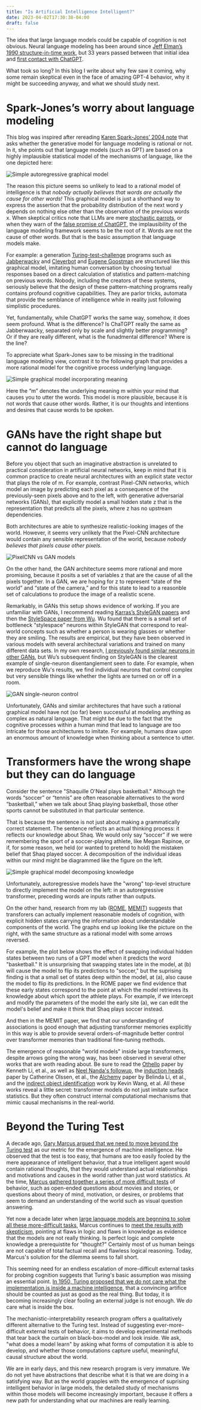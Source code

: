 ```yaml
---
title: "Is Artificial Intelligence Intelligent?"
date: 2023-04-02T17:30:38-04:00
draft: false
---
```

The idea that large language models could be capable of cognition is not obvious. Neural language modeling has been around since [Jeff Elman’s 1990 structure-in-time work](https://papers.baulab.info/Elman-1990.pdf), but 33 years passed between that initial idea and [first contact with ChatGPT](https://papers.baulab.info/also/Bubek-2023.pdf).

What took so long?  In this blog I write about why few saw it coming, why some remain skeptical even in the face of amazing GPT-4 behavior, why it might be succeeding anyway, and what we should study next.

# Spark-Jones’s worry about language modeling

This blog was inspired after rereading [Karen Spark-Jones’ 2004 note](https://papers.baulab.info/also/Spark-Jones-2004.pdf) that asks whether the generative model for language modeling is rational or not. In it, she points out that language models (such as GPT) are based on a highly implausible statistical model of the mechanisms of language, like the one depicted here:

![Simple autoregressive graphical model](/images/graph_wordpred.png)

The reason this picture seems so unlikely to lead to a rational model of intelligence is that *nobody actually believes that words are actually the cause for other words!* This graphical model is just a shorthand way to express the assertion that the probability distribution of the next word y depends on nothing else other than the observation of the previous words x. When skeptical critics note that LLMs are mere [stochastic parrots](https://dl.acm.org/doi/pdf/10.1145/3442188.3445922), or when they warn of the [false promise of ChatGPT](https://www.nytimes.com/2023/03/08/opinion/noam-chomsky-chatgpt-ai.html), the implausibility of the language modeling framework seems to be the root of it.  Words are not the cause of other words. But that is the basic assumption that language models make.

For example: a generation [Turing-test-challenge](https://en.wikipedia.org/wiki/Loebner_Prize) programs such as [Jabberwacky](https://en.wikipedia.org/wiki/Jabberwacky) and [Cleverbot](https://en.wikipedia.org/wiki/Cleverbot) and [Eugene Goostman](https://en.wikipedia.org/wiki/Eugene_Goostman) are structured like this graphical model, imitating human conversation by choosing textual responses based on a direct calculation of statistics and pattern-matching on previous words. Nobody, including the creators of these systems, seriously believe that the design of these pattern-matching programs really contains profound cognitive capabilities. They are parlor tricks, automata that provide the semblance of intelligence while in reality just following simplistic procedures.

Yet, fundamentally, while ChatGPT works the same way, somehow, it does seem profound.  What is the difference?  Is ChaTGPT really the same as Jabberwaacky, separated only by scale and slightly better programming?  Or if they are really different, what is the funadmental difference?  Where is the line?

To appreciate what Spark-Jones saw to be missing in the traditional language modeling view, contrast it to the following graph that provides a more rational model for the cognitive process underlying language.

![Simple graphical model incorporating meaning](/images/graph_meaning1.png)

Here the “m” denotes the underlying meaning m within your mind that causes you to utter the words. This model is more plausible, because it is not words that cause other words. Rather, it is our thoughts and intentions and desires that cause words to be spoken.

# GANs have the right shape but cannot do language

Before you object that such an imaginative abstraction is unrelated to practical consideration in artificial neural networks, keep in mind that it is common practice to create neural architectures with an explicit state vector that plays the role of m.  For example, contrast Pixel-CNN networks, which model an image by predicting each pixel as a consequence of the previously-seen pixels above and to the left, with generative adversarial networks (GANs), that explicitly model a small hidden state z that is the representation that predicts all the pixels, where z has no upstream dependencies.

Both architectures are able to synthesize realistic-looking images of the world. However, it seems very unlikely that the Pixel-CNN architecture would contain any sensible representation of the world, because *nobody believes that pixels cause other pixels.*

![PixelCNN vs GAN models](/images/graph_pixelcnn_vs_gan.png)

On the other hand, the GAN architecture seems more rational and more promising, because it posits a set of variables z that are the cause of all the pixels together.  In a GAN, we are hoping for z to represent “state of the world” and “state of the camera,” and for this state to lead to a reasonble set of calculations to produce the image of a realistic scene.

Remarkably, in GANs this setup shows evidence of working.  If you are unfamiliar with GANs, I recommend reading [Karras’s StyleGAN papers](https://arxiv.org/abs/1812.04948) and then the [StyleSpace paper from Wu](https://arxiv.org/abs/2011.12799). Wu found that there is a small set of bottleneck “stylespace” neurons within StyleGAN that correspond to real-world concepts such as whether a person is wearing glasses or whether they are smiling.  The results are empirical, but they have been observed in various models with several architectural variations and trained on many different data sets. In my own research, [I previously found similar neurons in other GANs](https://arxiv.org/abs/1811.10597), but Wu’s subsequent finding on StyleGAN is the clearest example of single-neuron disentanglement seen to date. For example, when we reproduce Wu's results, we find individual neurons that control complex but very sensible things like whether the lights are turned on or off in a room.

![GAN single-neuron control](/images/gan_neuron_control.gif)

Unfortunately, GANs and similar architectures that have such a rational graphical model have not (so far) been successful at modeling anything as complex as natural language.  That might be due to the fact that the cognitive processes within a human mind that lead to language are too intricate for those architectures to imitate. For example, humans draw upon an enormous amount of knowledge when thinking about a sentence to utter.

# Transformers have the wrong shape but they can do language

Consider the sentence "Shaquille O'Neal plays basketball." Although the words “soccer” or “tennis” are often reasonable alternatives to the word “basketball,” when we talk about Shaq playing basketball, those other sports cannot be substituted in that particular sentence.

That is because the sentence is not just about making a grammatically correct statement.  The sentence reflects an actual thinking process: it reflects our knowledge about Shaq. We would only say “soccer” if we were remembering the sport of a soccer-playing athlete, like Megan Rapinoe, or if, for some reason, we held (or wanted to pretend to hold) the mistaken belief that Shaq played soccer. A decomposition of the individual ideas within our mind might be diagrammed like the figure on the left.

![Simple graphical model decomposing knowledge](/images/graph_side_by_side.png)

Unfortunately, autoregressive models have the "wrong" top-level structure to directly implement the model on the left: in an autoregressive transformer, preceding words are inputs rather than outputs.

On the other hand, research from my lab ([ROME](https://rome.baulab.info), [MEMIT](https://memit.baulab.info)) suggests that transforers can actually implement reasonable models of cognition, with explicit hidden states carrying the information about understandable components of the world.  The graphs end up looking like the picture on the right, with the same structure as a rational model with some arrows reversed.

For example, the plot below shows the effect of swapping individual hidden states between two runs of a GPT model when it predicts the word "basketball."  It is unsurprising that swapping states late in the model, at (b) will cause the model to flip its predictions to "soccer," but the suprising finding is that a small set of states deep within the model, at (a), also cause the model to flip its predictions.  In the ROME paper we find evidence that these early states correspond to the point at which the model retrieves its knowledge about which sport the athlete plays.  For example, if we intercept and modify the parameters of the model the early site (a), we can edit the model's belief and make it think that Shaq plays soccer instead.

And then in the MEMIT paper, we find that our understanding of associations is good enough that adjusting transformer memories explicitly in this way is able to provide several orders-of-magnitude better control over transformer memories than traditional fine-tuning methods.

The emergence of reasonable "world models" inside large transformers, despite arrows going the wrong way, has been observed in several other works that are woth reading about.  Be sure to read the [Othello](https://thegradient.pub/othello/) paper by Kenneth Li, et al., as well as [Neel Nanda's followup](https://www.neelnanda.io/mechanistic-interpretability/othello), the [induction heads](https://arxiv.org/abs/2209.11895) paper by Catherine Olssen, et al., the [Alchemy](https://arxiv.org/abs/2106.00737) paper by Belinda Li, et al., and the [indirect object identification](https://arxiv.org/abs/2211.00593) work by Kevin Wang, et al.  All these works reveal a little secret: transformer models do not just imitate surface statistics.  But they often construct internal computational mechanisms that mimic causal mechanisms in the real-world.

# Beyond the Turing Test

A decade ago, [Gary Marcus argued that we need to move beyond the Turing test](https://www.npr.org/2014/06/14/322008378/moving-beyond-the-turing-test-to-judge-artificial-intelligence) as our metric for the emergence of machine intelligence.  He observed that the test is too easy, that humans are too easily fooled by the mere appearance of intelligent behavior, that a true intelligent agent would contain rational thoughts, that they would understand actual relationships and motivations and causes in the world rather than just word statistics.  At the time, [Marcus gathered together a series of more difficult tests](https://ojs.aaai.org/aimagazine/index.php/aimagazine/article/view/2650/2527) of behavior, such as open-ended questions about movies and stories, or questions about theory of mind, motivation, or desires, or problems that seem to demand an understanding of the world such as visual question answering.

Yet now a decade later when [large language models are begnning to solve all these more-difficult tasks](https://papers.baulab.info/also/Bubek-2023.pdf), Marcus continues to [meet the results with skepticism](https://www.nytimes.com/2023/01/06/opinion/ezra-klein-podcast-gary-marcus.html), pointing at flaws in logic and flaws in knowledge as evidence that the models are not really thinking. Is perfect logic and complete knowledge a prerequistite for "thought?"  Certainly most of us human beings are not capable of total factual recall and flawless logical reasoning.  Today, Marcus's solution for the dilemma seems to fall short.

This seeming need for an endless escalation of more-difficult external tasks for probing cognition suggests that Turing's basic assumption was missing an essential point.  [In 1950, Turing proposed that we do not care what the implementation is inside a machine intelligence](https://papers.baulab.info/also/Turing-1950.pdf), that a convincing artifice should be counted as just as good as the real thing.  But today, it is becoming increasingly clear fooling an external judge is not enough.  We *do* care what is inside the box.

The mechanistic-interpretability research program offers a qualitatively different alternative to the Turing test.  Instead of suggesting ever-more-difficult external tests of behavior, it aims to develop experimental methods that tear back the curtain on black-box-model and look inside.  We ask, "what does a model learn" by asking what forms of computation it is able to develop, and whether those computations capture useful, meaningful, causal structure about the world.

We are in early days, and this new research program is very immature.  We do not yet have abstractions that describe what it is that we are doing in a satisfying way.  But as the world grapples with the emergence of suprising intelligent behavior in large models, the detailed study of mechanisms within those models will become increasingly important, because it offers a new path for understanding what our machines are really learning.
